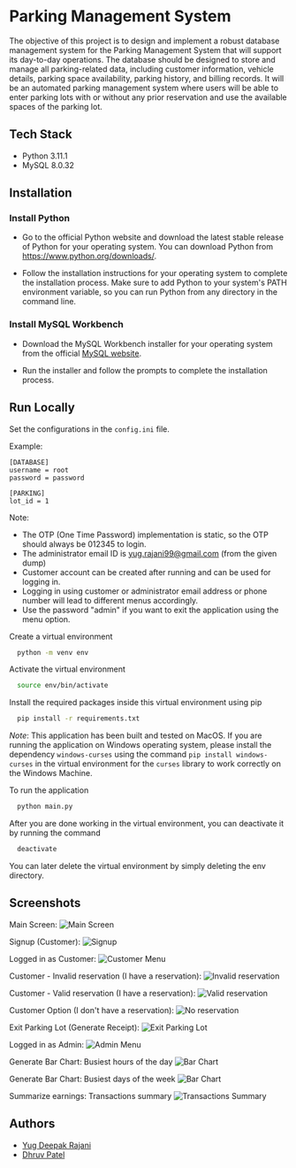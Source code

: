 
# Parking Management System

The objective of this project is to design and implement a robust database management system for the Parking Management System that will support its day-to-day operations. The database should be designed to store and manage all parking-related data, including customer information, vehicle details, parking space availability, parking history, and billing records. It will be an automated parking management system where users will be able to enter parking lots with or without any prior reservation and use the available spaces of the parking lot.


## Tech Stack

- Python 3.11.1
- MySQL 8.0.32


## Installation

### Install Python

- Go to the official Python website and download the latest stable release of Python for your operating system. You can download Python from https://www.python.org/downloads/.

- Follow the installation instructions for your operating system to complete the installation process. Make sure to add Python to your system's PATH environment variable, so you can run Python from any directory in the command line.

### Install MySQL Workbench

- Download the MySQL Workbench installer for your operating system from the official [MySQL website](https://dev.mysql.com/downloads/workbench/). 

- Run the installer and follow the prompts to complete the installation process.
## Run Locally

Set the configurations in the `config.ini` file.

Example:
```
[DATABASE]
username = root
password = password

[PARKING]
lot_id = 1

```

Note:
- The OTP (One Time Password) implementation is static, so the OTP should always be 012345 to login.
- The administrator email ID is yug.rajani99@gmail.com (from the given dump)
- Customer account can be created after running and can be used for logging in.
- Logging in using customer or administrator email address or phone number will lead to different menus accordingly.
- Use the password "admin" if you want to exit the application using the menu option.

Create a virtual environment

```bash
  python -m venv env
```

Activate the virtual environment

```bash
  source env/bin/activate
```

Install the required packages inside this virtual environment using pip

```bash
  pip install -r requirements.txt
```

*Note*: This application has been built and tested on MacOS. If you are running the application on Windows operating system, please install the dependency `windows-curses` using the command `pip install windows-curses` in the virtual environment for the `curses` library to work correctly on the Windows Machine.

To run the application

```bash
  python main.py
```

After you are done working in the virtual environment, you can deactivate it by running the command
```bash
  deactivate
```

You can later delete the virtual environment by simply deleting the env directory.
## Screenshots

Main Screen:
![Main Screen](https://imgur.com/yFTUwSY.png)

Signup (Customer):
![Signup](https://imgur.com/Aw56h97.png)

Logged in as Customer:
![Customer Menu](https://imgur.com/eEkKDxF.png)

Customer - Invalid reservation (I have a reservation):
![Invalid reservation](https://imgur.com/JREGzt2.png)

Customer - Valid reservation (I have a reservation):
![Valid reservation](https://imgur.com/WyU4G8p.png)

Customer Option (I don't have a reservation):
![No reservation](https://imgur.com/OjIb2Fi.png)

Exit Parking Lot (Generate Receipt):
![Exit Parking Lot](https://imgur.com/OYP98hX.png)

Logged in as Admin:
![Admin Menu](https://imgur.com/SUbotk4.png)

Generate Bar Chart: Busiest hours of the day
![Bar Chart](https://imgur.com/FaPlzYC.png)

Generate Bar Chart: Busiest days of the week
![Bar Chart](https://imgur.com/erdoQEj.png)

Summarize earnings: Transactions summary
![Transactions Summary](https://imgur.com/mS6G49d.png)


## Authors

- [Yug Deepak Rajani](https://www.linkedin.com/in/yug-rajani/)
- [Dhruv Patel](https://www.linkedin.com/in/dhruv-patel-0206)

